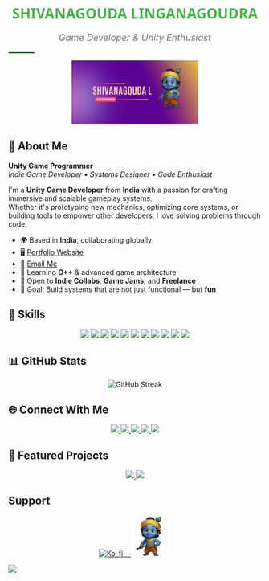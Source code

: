 <h1 align="center" style="color:#4CAF50; font-family: 'Segoe UI', Tahoma, Geneva, Verdana, sans-serif;">
 SHIVANAGOUDA LINGANAGOUDRA
</h1>
<p align="center" style="font-size:18px; color:#777;">
  <em>Game Developer & Unity Enthusiast</em>
</p>
<hr style="border: 1px solid #4CAF50; width: 50px;">
<p align="center">
  <img src="https://github.com/RahulLinganagoudra/MediaResources/blob/main/Cover.png?raw=true" width="50%"/>
</p>

## 💼 About Me

**Unity Game Programmer**  
*Indie Game Developer • Systems Designer • Code Enthusiast*

I'm a **Unity Game Developer** from **India** with a passion for crafting immersive and scalable gameplay systems.  
Whether it's prototyping new mechanics, optimizing core systems, or building tools to empower other developers, I love solving problems through code.

- 🌍 Based in **India**, collaborating globally  
- 🖥️ [Portfolio Website](https://slinganagoudra.wixsite.com/portfolio)  
- 📧 [Email Me](mailto:slinganagouda@gmail.com)  
- 🔭 Learning **C++** & advanced game architecture  
- 🤝 Open to **Indie Collabs**, **Game Jams**, and **Freelance**  
- 🎯 Goal: Build systems that are not just functional — but **fun**



## 🧠 Skills

<div align="center">
  <img src="https://img.shields.io/badge/Unity-f43f5e?style=flat&logo=unity&logoColor=white"/>
  <img src="https://img.shields.io/badge/Unreal%20Engine-7c3aed?style=flat&logo=unrealengine&logoColor=white"/>
  <img src="https://img.shields.io/badge/C%23-f43f5e?style=flat&logo=csharp&logoColor=white"/>
  <img src="https://img.shields.io/badge/C++-7c3aed?style=flat&logo=cpp&logoColor=white"/>
  <img src="https://img.shields.io/badge/C-f43f5e?style=flat&logo=c&logoColor=white"/>
  <img src="https://img.shields.io/badge/Java-7c3aed?style=flat&logo=oracle&logoColor=white"/>
  <img src="https://img.shields.io/badge/Python-f43f5e?style=flat&logo=python&logoColor=white"/>
  <img src="https://img.shields.io/badge/HTML5-7c3aed?style=flat&logo=html5&logoColor=white"/>
  <img src="https://img.shields.io/badge/CSS3-f43f5e?style=flat&logo=css3&logoColor=white"/>
  <img src="https://img.shields.io/badge/Bootstrap-7c3aed?style=flat&logo=bootstrap&logoColor=white"/>
  <img src="https://img.shields.io/badge/Blender-f43f5e?style=flat&logo=blender&logoColor=white"/>
</div>


## 📊 GitHub Stats
<div align="center">
  <img src="https://streak-stats.demolab.com?user=RahulLinganagoudra&theme=dark&background=1c1917&ring=f43f5e&fire=f43f5e&currStreakLabel=7c3aed&dates=ffffff&stroke=ffffff&hide_border=true" alt="GitHub Streak"/>
</div>

## 🌐 Connect With Me

<div align="center">
  <a href="https://github.com/RahulLinganagoudra">
    <img src="https://img.shields.io/badge/GitHub-7c3aed?style=for-the-badge&logo=github&logoColor=white"/>
  </a>
  <a href="https://www.linkedin.com/in/shivanagouda-linganagoudra-45aa44203">
    <img src="https://img.shields.io/badge/LinkedIn-f43f5e?style=for-the-badge&logo=linkedin&logoColor=white"/>
  </a>
  <a href="https://twitter.com/Linganagou6097">
    <img src="https://img.shields.io/badge/Twitter-7c3aed?style=for-the-badge&logo=twitter&logoColor=white"/>
  </a>
  <a href="https://instagram.com/mein_hindustani">
    <img src="https://img.shields.io/badge/Instagram-f43f5e?style=for-the-badge&logo=instagram&logoColor=white"/>
  </a>
  <a href="https://discord.com/users/rahul7624">
    <img src="https://img.shields.io/badge/Discord-7c3aed?style=for-the-badge&logo=discord&logoColor=white"/>
  </a>
</div>


## 🚀 Featured Projects

<div align="center">
  <a href="https://github.com/RahulLinganagoudra/com.dreamertheory.gridsystem">
    <img width="45%" src="https://github-readme-stats.vercel.app/api/pin/?username=RahulLinganagoudra&repo=com.dreamertheory.gridsystem&title_color=f43f5e&text_color=ffffff&icon_color=7c3aed&bg_color=1c1917&hide_border=true" />
  </a>
  <a href="https://github.com/RahulLinganagoudra/com.dreamertheory.savingsystem">
    <img width="45%" src="https://github-readme-stats.vercel.app/api/pin/?username=RahulLinganagoudra&repo=com.dreamertheory.savingsystem&title_color=f43f5e&text_color=ffffff&icon_color=7c3aed&bg_color=1c1917&hide_border=true" />
  </a>
</div>


## Support
<p align="center">
  <a href="https://ko-fi.com/shivanagouda_l" target="_blank">
    <img src="https://storage.ko-fi.com/cdn/kofi5.png" alt="Ko-fi" height="40"/>
    &nbsp;&nbsp;
    <img src="https://github.com/RahulLinganagoudra/MediaResources/blob/main/Krishna_Disney-removebg-preview.png?raw=true" alt="Your Logo" height="80"/>
  </a>
</p>


<img src="https://raw.githubusercontent.com/Trilokia/Trilokia/379277808c61ef204768a61bbc5d25bc7798ccf1/bottom_header.svg"/>
